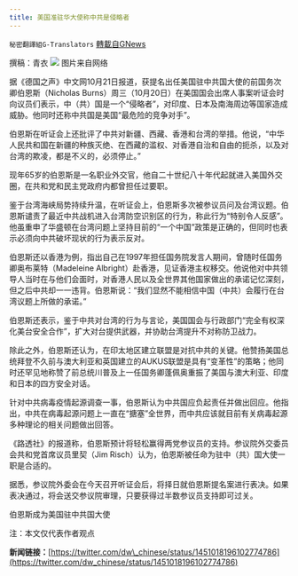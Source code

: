 ```yaml
---
title: 美国准驻华大使称中共是侵略者
---
```

`秘密翻譯組G-Translators` [轉載自GNews](https://gnews.org/zh-hans/1607966/)

撰稿：青衣
![](https://assets.gnews.org/wp-content/uploads/2021/10/图片1-62.png)
图片来自网络

据《德国之声》中文网10月21日报道，获提名出任美国驻中共国大使的前国务次卿伯恩斯（Nicholas Burns）周三（10月20日）在美国国会出席人事案听证会时向议员们表示，中（共）国是一个“侵略者”，对印度、日本及南海周边等国家造成威胁。他同时还称中共国是美国“最危险的竞争对手”。

伯恩斯在听证会上还批评了中共对新疆、西藏、香港和台湾的举措。他说，“中华人民共和国在新疆的种族灭绝、在西藏的滥权、对香港自治和自由的扼杀，以及对台湾的欺凌，都是不义的，必须停止。”

现年65岁的伯恩斯是一名职业外交官，他自二十世纪八十年代起就进入美国外交圈，在共和党和民主党政府内都曾担任过要职。

鉴于台湾海峡局势持续升温，在听证会上，伯恩斯多次被参议员问及台湾议题。伯恩斯谴责了最近中共战机进入台湾防空识别区的行为，称此行为“特别令人反感”。他虽重申了华盛顿在台湾问题上坚持目前的“一个中国”政策是正确的，但同时也表示必须向中共破坏现状的行为表示反对。

伯恩斯还以香港为例，指出自己在1997年担任国务院发言人期间，曾随时任国务卿奥布莱特（Madeleine Albright）赴香港，见证香港主权移交。他说他对中共领导人当时在与他们会面时，对香港人民以及全世界其他国家做出的承诺记忆深刻，但之后中共却一一违背。伯恩斯说：“我们显然不能相信中国（中共）会履行在台湾议题上所做的承诺。”

伯恩斯还表示，鉴于中共对台湾的行为与言论，美国国会与行政部门“完全有权深化美台安全合作”，扩大对台提供武器，并协助台湾提升不对称防卫战力。

除此之外，伯恩斯还认为，在印太地区建立联盟是对抗中共的关键。他赞扬美国总统拜登不久前与澳大利亚和英国建立的AUKUS联盟是具有“变革性”的策略；他同时还罕见地称赞了前总统川普及上一任国务卿蓬佩奥重振了美国与澳大利亚、印度和日本的四方安全对话。

针对中共病毒疫情起源调查一事，伯恩斯认为中共国应负起责任并做出回应。他指出，中共在病毒起源问题上一直在“搪塞”全世界，而中共应该就目前有关病毒起源多种理论的相关问题做出回答。

《路透社》的报道称，伯恩斯预计将轻松赢得两党参议员的支持。参议院外交委员会共和党首席议员里契（Jim Risch）认为，伯恩斯被任命为驻中（共）国大使一职是合适的。

据悉，参议院外委会在今天召开听证会后，将择日就伯恩斯提名案进行表决。如果表决通过，将会送交参议院审理，只要获得过半数参议员支持即可过关。

伯恩斯成为美国驻中共国大使

注：本文仅代表作者观点

**新闻链接：**[https://twitter.com/dw\_chinese/status/1451018196102774786](https://twitter.com/dw_chinese/status/1451018196102774786)
